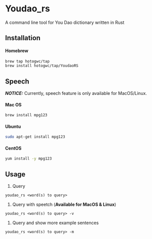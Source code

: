 # Youdao_rs

A command line tool for You Dao dictionary written in Rust

## Installation

#### Homebrew

```bash
brew tap hotogwc/tap
brew install hotogwc/tap/YoudaoRS
```

## Speech

___NOTICE:___ Currently, speech feature is only available for MacOS/Linux.

#### Mac OS

```bash
brew install mpg123
```

#### Ubuntu

```bash
sudo apt-get install mpg123
```

#### CentOS

```bash
yum install -y mpg123
```

## Usage

1. Query

```text
youdao_rs <word(s) to query>
```

1. Query with speetch (__Available for MacOS & Linux__)

```text
youdao_rs <word(s) to query> -v
```

1. Query and show more example sentences

```text
youdao_rs <word(s) to query> -m
```

##  